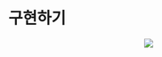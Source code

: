 # 구현하기




<p align="center">
  <img src="![To-do-app 구현영상](https://user-images.githubusercontent.com/111476477/207279534-1b533605-c578-44fc-991e-fd0b8fbb4562.gif)">
</p>
